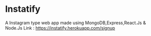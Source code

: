# Instatify
A Instagram type web app made using MongoDB,Express,React.Js &amp; Node.Js
Link : https://instatify.herokuapp.com/signup

